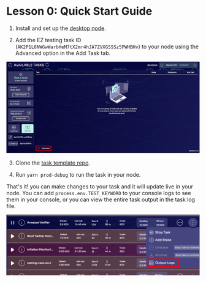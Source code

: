 # Lesson 0: Quick Start Guide

1. Install and set up the [desktop node](https://www.koii.network/node).

2. Add the EZ testing task ID (`AK2P1L8NWGwWarbHeM7tX2mr4hJA7ZVXGSSSz5PWHBHv`) to your node using the Advanced option in the Add Task tab.

![Add EZ Testing Task](../Lesson%201/imgs/add-task-advanced.png)

3. Clone the [task template repo](https://github.com/koii-network/task-template).

4. Run `yarn prod-debug` to run the task in your node.

That's it! you can make changes to your task and it will update live in your node. You can add `process.env.TEST_KEYWORD` to your console logs to see them in your console, or you can view the entire task output in the task log file.

![View task log](../Lesson%201/imgs/my-node-open-logs.png)
